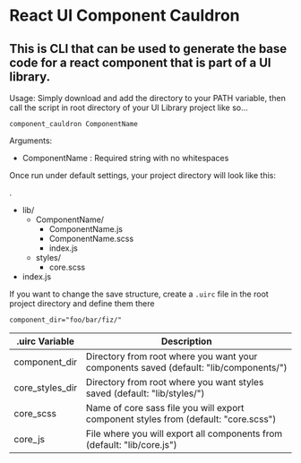 # React UI Component Cauldron

## This is CLI that can be used to generate the base code for a react component that is part of a UI library. 

Usage: Simply download and add the directory to your PATH variable, then call the script in root directory of your UI Library project like so...

```shell
component_cauldron ComponentName
```
Arguments:
* ComponentName : Required string with no whitespaces

Once run under default settings, your project directory will look like this: 

.
* lib/
  * ComponentName/
    * ComponentName.js
    * ComponentName.scss
    * index.js
  * styles/
    * core.scss
* index.js


If you want to change the save structure, create a `.uirc` file in the root project directory and define them there

```shell
component_dir="foo/bar/fiz/"
```
.uirc Variable | Description
-------------- | -------------
component_dir  | Directory from root where you want your components saved (default: "lib/components/")
core_styles_dir | Directory from root where you want styles saved (default: "lib/styles/")
core_scss | Name of core sass file you will export component styles from (default: "core.scss")
core_js | File where you will export all components from (default: "lib/core.js")
